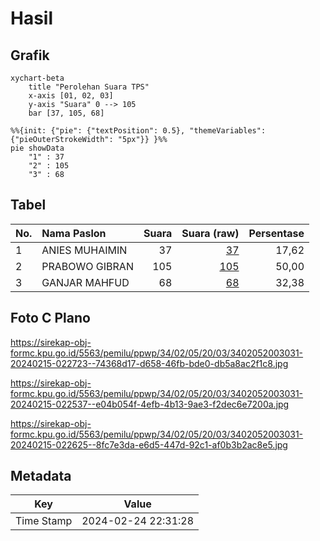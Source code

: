 # Hasil

## Grafik

```mermaid
xychart-beta
    title "Perolehan Suara TPS"
    x-axis [01, 02, 03]
    y-axis "Suara" 0 --> 105
    bar [37, 105, 68]
```

```mermaid
%%{init: {"pie": {"textPosition": 0.5}, "themeVariables": {"pieOuterStrokeWidth": "5px"}} }%%
pie showData
    "1" : 37
    "2" : 105
    "3" : 68
```

## Tabel

| No. | Nama Paslon    | Suara | Suara (raw) | Persentase |
|:--- |:-------------- | -----:| -----------:| ----------:|
| 1   | ANIES MUHAIMIN | 37    | [37][p-1]   | 17,62      |
| 2   | PRABOWO GIBRAN | 105   | [105][p-2]  | 50,00      |
| 3   | GANJAR MAHFUD  | 68    | [68][p-3]   | 32,38      |


[p-1]: https://github.com/gigit-pemilu/pemilu-2024-34-di-yogyakarta/blob/main/pilpres/hitung-suara/sub/34-di-yogyakarta/sub/02-bantul/sub/05-bambanglipuro/sub/2003-sumbermulyo/sub/031-tps/sub/paslon-1.txt
[p-2]: https://github.com/gigit-pemilu/pemilu-2024-34-di-yogyakarta/blob/main/pilpres/hitung-suara/sub/34-di-yogyakarta/sub/02-bantul/sub/05-bambanglipuro/sub/2003-sumbermulyo/sub/031-tps/sub/paslon-2.txt
[p-3]: https://github.com/gigit-pemilu/pemilu-2024-34-di-yogyakarta/blob/main/pilpres/hitung-suara/sub/34-di-yogyakarta/sub/02-bantul/sub/05-bambanglipuro/sub/2003-sumbermulyo/sub/031-tps/sub/paslon-3.txt

## Foto C Plano

https://sirekap-obj-formc.kpu.go.id/5563/pemilu/ppwp/34/02/05/20/03/3402052003031-20240215-022723--74368d17-d658-46fb-bde0-db5a8ac2f1c8.jpg

https://sirekap-obj-formc.kpu.go.id/5563/pemilu/ppwp/34/02/05/20/03/3402052003031-20240215-022537--e04b054f-4efb-4b13-9ae3-f2dec6e7200a.jpg

https://sirekap-obj-formc.kpu.go.id/5563/pemilu/ppwp/34/02/05/20/03/3402052003031-20240215-022625--8fc7e3da-e6d5-447d-92c1-af0b3b2ac8e5.jpg


## Metadata

| Key        | Value               |
| ---------- | ------------------- |
| Time Stamp | 2024-02-24 22:31:28 |



